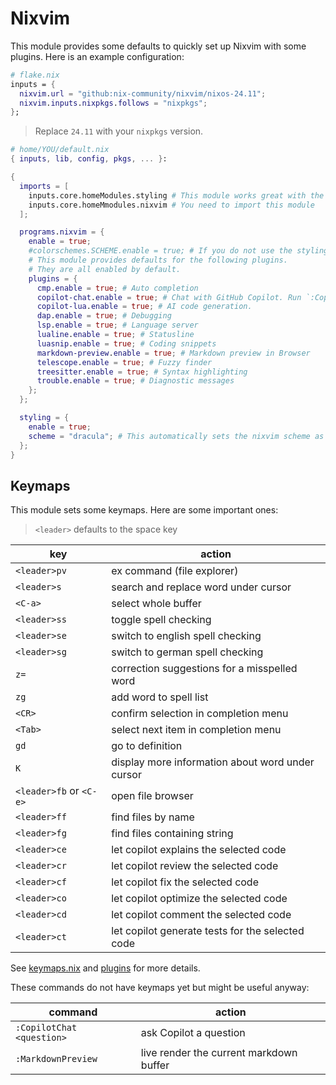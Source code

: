 # Nixvim

This module provides some defaults to quickly set up Nixvim with some plugins. Here is an example configuration:

```nix
# flake.nix
inputs = {
  nixvim.url = "github:nix-community/nixvim/nixos-24.11";
  nixvim.inputs.nixpkgs.follows = "nixpkgs";
};
```

> Replace `24.11` with your `nixpkgs` version.

```nix
# home/YOU/default.nix
{ inputs, lib, config, pkgs, ... }:

{
  imports = [
    inputs.core.homeModules.styling # This module works great with the styling module
    inputs.core.homeMmodules.nixvim # You need to import this module
  ];

  programs.nixvim = {
    enable = true;
    #colorschemes.SCHEME.enable = true; # If you do not use the styling module, set a scheme manually
    # This module provides defaults for the following plugins.
    # They are all enabled by default.
    plugins = {
      cmp.enable = true; # Auto completion
      copilot-chat.enable = true; # Chat with GitHub Copilot. Run `:Copilot auth` to authenticate
      copilot-lua.enable = true; # AI code generation.
      dap.enable = true; # Debugging 
      lsp.enable = true; # Language server
      lualine.enable = true; # Statusline
      luasnip.enable = true; # Coding snippets
      markdown-preview.enable = true; # Markdown preview in Browser
      telescope.enable = true; # Fuzzy finder
      treesitter.enable = true; # Syntax highlighting
      trouble.enable = true; # Diagnostic messages
    };
  };

  styling = {
    enable = true;
    scheme = "dracula"; # This automatically sets the nixvim scheme as well
  };
}
```

## Keymaps

This module sets some keymaps. Here are some important ones:

> `<leader>` defaults to the space key

key | action
---|---
`<leader>pv` | ex command (file explorer)
`<leader>s` | search and replace word under cursor
`<C-a>` | select whole buffer
`<leader>ss` | toggle spell checking
`<leader>se` | switch to english spell checking
`<leader>sg` | switch to german spell checking
`z=` | correction suggestions for a misspelled word
`zg` | add word to spell list
`<CR>` | confirm selection in completion menu
`<Tab>` | select next item in completion menu
`gd` | go to definition
`K` | display more information about word under cursor
`<leader>fb` or `<C-e>` | open file browser
`<leader>ff` | find files by name
`<leader>fg` | find files containing string
`<leader>ce` | let copilot explains the selected code
`<leader>cr` | let copilot review the selected code
`<leader>cf` | let copilot fix the selected code
`<leader>co` | let copilot optimize the selected code
`<leader>cd` | let copilot comment the selected code
`<leader>ct` | let copilot generate tests for the selected code

See [keymaps.nix](./keymaps.nix) and [plugins](./plugins/) for more details.

These commands do not have keymaps yet but might be useful anyway:

command | action
---|---
`:CopilotChat <question>` | ask Copilot a question
`:MarkdownPreview` | live render the current markdown buffer
